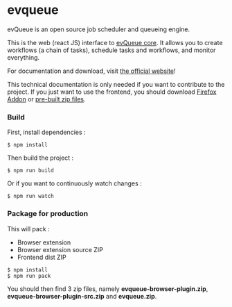 # evqueue

evQueue is an open source job scheduler and queueing engine.

This is the web (react JS) interface to [evQueue core](https://github.com/coldsource/evqueue-core).
It allows you to create workflows (a chain of tasks), schedule tasks and workflows, and monitor everything.

For documentation and download, visit [the official website](http://www.evqueue.net/)!

This technical documentation is only needed if you want to contribute to the project. If you just want to use the frontend, you should download [Firefox Addon](https://addons.mozilla.org/fr/firefox/addon/evqueue/) or [pre-built zip files](http://www.evqueue.net/downloads).

### Build

First, install dependencies :

```
$ npm install
```

Then build the project :

```
$ npm run build
```

Or if you want to continuously watch changes :

```
$ npm run watch
```

### Package for production

This will pack :

* Browser extension
* Browser extension source ZIP
* Frontend dist ZIP

```
$ npm install
$ npm run pack
```

You should then find 3 zip files, namely **evqueue-browser-plugin.zip**, **evqueue-browser-plugin-src.zip** and **evqueue.zip**.
